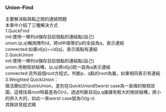 ### Union-Find  
主要解決點與點之間的連結問題  
本章中介紹了三種解決方式  
1.QuickFind  
init:使用一陣列id儲存目前個點的連結點(自己)  
union:(p,q)輪詢陣列id，將id中值等於p的全設為q，表示連結   
connected:如果id[p]==id[q]，表示兩點有連結   
2.QuickUnion  
init:使用一陣列id儲存目前個點的連結點(自己)  
union:用樹枝狀結構，(p,q)將id[p]統一設為q表示連結   
connected:另外設個root方程式，判斷p、q點的root為誰，如果相同表示有連結  
3.Weighted QuickUnion：  
做法類似於QuickUnion，差別在QuickUnion的worst case為一長條的樹枝狀圖，這樣找尋root時最差為O(n)，透過判斷目前p,q誰擁有較大的樹狀結構，將小的併入大的，如此一來worst case就為O(lg n)  
其餘詳見程式碼